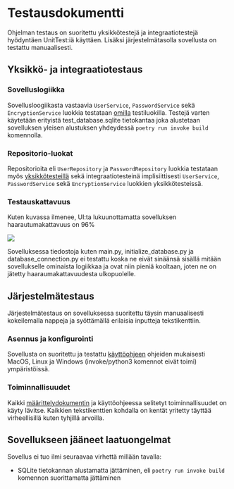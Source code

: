 # Testausdokumentti

Ohjelman testaus on suoritettu yksikkötestejä ja integraatiotestejä hyödyntäen UnitTest:iä käyttäen. Lisäksi järjestelmätasolla sovellusta on testattu manuaalisesti.

## Yksikkö- ja integraatiotestaus

### Sovelluslogiikka

Sovellusloogiikasta vastaavia `UserService`, `PasswordService` sekä `EncryptionService` luokkia testataan [omilla](https://github.com/oskari83/ot-harjoitustyo/tree/master/pwmanager-app/src/tests) testiluokilla.
Testejä varten käytetään erityistä test_database.sqlite tietokantaa joka alustetaan sovelluksen yleisen alustuksen yhdeydessä `poetry run invoke build` komennolla. 

### Repositorio-luokat

Repositorioita eli `UserRepository` ja `PasswordRepository` luokkia testataan myös [yksikkötesteillä](https://github.com/oskari83/ot-harjoitustyo/tree/master/pwmanager-app/src/tests) sekä integraatiotesteinä implisiittisesti `UserService`, `PasswordService` sekä `EncryptionService` luokkien yksikkötesteissä. 

### Testauskattavuus

Kuten kuvassa ilmenee, UI:ta lukuunottamatta sovelluksen haarautumakattavuus on 96%

![](https://github.com/oskari83/ot-harjoitustyo/blob/master/pwmanager-app/pictures/testauskuva.PNG?raw=true)

Sovelluksessa tiedostoja kuten main.py, initialize_database.py ja database_connection.py ei testattu koska ne eivät sinäänsä sisällä mitään sovellukselle ominaista logiikkaa ja ovat niin pieniä kooltaan, joten ne on jätetty haaraumakattavuudesta ulkopuolelle.

## Järjestelmätestaus

Järjestelmätestaus on sovelluksessa suoritettu täysin manuaalisesti kokeilemalla nappeja ja syöttämällä erilaisia inputteja tekstikenttiin.

### Asennus ja konfigurointi

Sovellusta on suoritettu ja testattu [käyttöohjeen](https://github.com/oskari83/ot-harjoitustyo/tree/master/pwmanager-app/dokumentaatio/kayttoohje.md) ohjeiden mukaisesti MacOS, Linux ja Windows (invoke/python3 komennot eivät toimi) ympäristöissä.

### Toiminnallisuudet

Kaikki [määrittelydokumentin](https://github.com/oskari83/ot-harjoitustyo/tree/master/pwmanager-app/dokumentaatio/vaatimusmäärittely.md) ja käyttöohjeessa selitetyt toiminnallisuudet on käyty lävitse. Kaikkien tekstikenttien kohdalla on kentät yritetty täyttää virheellisillä kuten tyhjillä arvoilla.

## Sovellukseen jääneet laatuongelmat

Sovellus ei tuo ilmi seuraavaa virhettä millään tavalla:

- SQLite tietokannan alustamatta jättäminen, eli `poetry run invoke build` komennon suorittamatta jättäminen